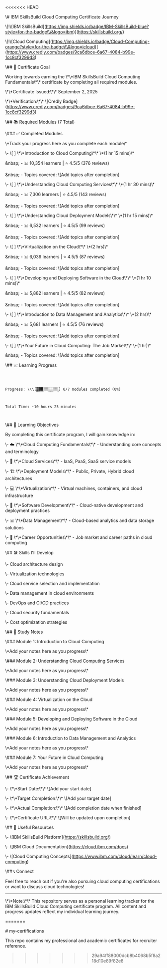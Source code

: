 <<<<<<< HEAD

\\# IBM SkillsBuild Cloud Computing Certificate Journey







\\\[!\\\[IBM SkillsBuild](https://img.shields.io/badge/IBM-SkillsBuild-blue?style=for-the-badge\\\&logo=ibm)](https://skillsbuild.org/)



\\\[!\\\[Cloud Computing](https://img.shields.io/badge/Cloud-Computing-orange?style=for-the-badge\\\&logo=icloud)](https://www.credly.com/badges/9ca6dbce-6a67-4084-b99e-1cc8cf3299d3)







\\## 🎯 Certificate Goal



Working towards earning the \\\*\\\*IBM SkillsBuild Cloud Computing Fundamentals\\\*\\\* certificate by completing all required modules.







\\\*\\\*Certificate Issued:\\\*\\\* September 2, 2025  



\\\*\\\*Verification:\\\*\\\* \\\[Credly Badge](https://www.credly.com/badges/9ca6dbce-6a67-4084-b99e-1cc8cf3299d3)







\\## 📚 Required Modules (7 Total)







\\### ✅ Completed Modules



\\\*Track your progress here as you complete each module\\\*







\\- \\\[ ] \\\*\\\*Introduction to Cloud Computing\\\*\\\* \\\*(1 hr 15 mins)\\\*



\&nbsp; - 📊 10,354 learners | ⭐ 4.5/5 (376 reviews)



\&nbsp; - Topics covered: \\\[Add topics after completion]







\\- \\\[ ] \\\*\\\*Understanding Cloud Computing Services\\\*\\\* \\\*(1 hr 30 mins)\\\*



\&nbsp; - 📊 7,306 learners | ⭐ 4.5/5 (143 reviews)



\&nbsp; - Topics covered: \\\[Add topics after completion]







\\- \\\[ ] \\\*\\\*Understanding Cloud Deployment Models\\\*\\\* \\\*(1 hr 15 mins)\\\*



\&nbsp; - 📊 6,532 learners | ⭐ 4.5/5 (99 reviews)



\&nbsp; - Topics covered: \\\[Add topics after completion]







\\- \\\[ ] \\\*\\\*Virtualization on the Cloud\\\*\\\* \\\*(2 hrs)\\\*



\&nbsp; - 📊 6,039 learners | ⭐ 4.5/5 (87 reviews)



\&nbsp; - Topics covered: \\\[Add topics after completion]







\\- \\\[ ] \\\*\\\*Developing and Deploying Software in the Cloud\\\*\\\* \\\*(1 hr 10 mins)\\\*



\&nbsp; - 📊 5,882 learners | ⭐ 4.5/5 (82 reviews)



\&nbsp; - Topics covered: \\\[Add topics after completion]







\\- \\\[ ] \\\*\\\*Introduction to Data Management and Analytics\\\*\\\* \\\*(2 hrs)\\\*



\&nbsp; - 📊 5,681 learners | ⭐ 4.5/5 (76 reviews)



\&nbsp; - Topics covered: \\\[Add topics after completion]







\\- \\\[ ] \\\*\\\*Your Future in Cloud Computing: The Job Market\\\*\\\* \\\*(1 hr)\\\*



\&nbsp; - Topics covered: \\\[Add topics after completion]







\\## 📈 Learning Progress







```



Progress: \\\[▓▓▓░░░░░░░] 0/7 modules completed (0%)



Total Time: ~10 hours 25 minutes



```







\\## 🎯 Learning Objectives







By completing this certificate program, I will gain knowledge in:







\\- ☁️ \\\*\\\*Cloud Computing Fundamentals\\\*\\\* - Understanding core concepts and terminology



\\- 🔧 \\\*\\\*Cloud Services\\\*\\\* - IaaS, PaaS, SaaS service models



\\- 🏗️ \\\*\\\*Deployment Models\\\*\\\* - Public, Private, Hybrid cloud architectures



\\- 💻 \\\*\\\*Virtualization\\\*\\\* - Virtual machines, containers, and cloud infrastructure



\\- 🚀 \\\*\\\*Software Development\\\*\\\* - Cloud-native development and deployment practices



\\- 📊 \\\*\\\*Data Management\\\*\\\* - Cloud-based analytics and data storage solutions



\\- 💼 \\\*\\\*Career Opportunities\\\*\\\* - Job market and career paths in cloud computing







\\## 🛠️ Skills I'll Develop







\\- Cloud architecture design



\\- Virtualization technologies



\\- Cloud service selection and implementation



\\- Data management in cloud environments



\\- DevOps and CI/CD practices



\\- Cloud security fundamentals



\\- Cost optimization strategies







\\## 📝 Study Notes







\\### Module 1: Introduction to Cloud Computing



\\\*Add your notes here as you progress\\\*







\\### Module 2: Understanding Cloud Computing Services



\\\*Add your notes here as you progress\\\*







\\### Module 3: Understanding Cloud Deployment Models



\\\*Add your notes here as you progress\\\*







\\### Module 4: Virtualization on the Cloud



\\\*Add your notes here as you progress\\\*







\\### Module 5: Developing and Deploying Software in the Cloud



\\\*Add your notes here as you progress\\\*







\\### Module 6: Introduction to Data Management and Analytics



\\\*Add your notes here as you progress\\\*







\\### Module 7: Your Future in Cloud Computing



\\\*Add your notes here as you progress\\\*







\\## 🏆 Certificate Achievement







\\- \\\*\\\*Start Date:\\\*\\\* \\\[Add your start date]



\\- \\\*\\\*Target Completion:\\\*\\\* \\\[Add your target date]



\\- \\\*\\\*Actual Completion:\\\*\\\* \\\[Add completion date when finished]



\\- \\\*\\\*Certificate URL:\\\*\\\* \\\[Will be updated upon completion]







\\## 🔗 Useful Resources







\\- \\\[IBM SkillsBuild Platform](https://skillsbuild.org/)



\\- \\\[IBM Cloud Documentation](https://cloud.ibm.com/docs)



\\- \\\[Cloud Computing Concepts](https://www.ibm.com/cloud/learn/cloud-computing)







\\## 📞 Connect







Feel free to reach out if you're also pursuing cloud computing certifications or want to discuss cloud technologies!







---







\\\*\\\*Note:\\\*\\\* This repository serves as a personal learning tracker for the IBM SkillsBuild Cloud Computing certificate program. All content and progress updates reflect my individual learning journey.



=======

\# my-certifications

This repo contains my professional and academic certificates for recruiter reference.

>>>>>>> 29a94ff88000dcb8b4068b5f8a218d10e89f82e8



